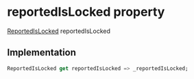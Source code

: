 


# reportedIsLocked property








[ReportedIsLocked](../../traits_trait/ReportedIsLocked-class.md) reportedIsLocked
  







## Implementation

```dart
ReportedIsLocked get reportedIsLocked => _reportedIsLocked;
```








